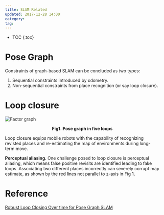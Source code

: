 ```yaml
---
title: SLAM Related
updated: 2017-12-28 14:00
category: 
tag:
---
```


* TOC
{:toc}

# Pose Graph

Constraints of graph-based SLAM can be concluded as two types:

1. Sequential constraints introduced by odometry.
2. Non-sequential constraints from place recognition (or say loop closure).

# Loop closure

![Factor graph]({{site.baseurl}}/images/loop_closure.png)
**<center>Fig1. Pose graph in five loops</center>**

Loop closure equips mobile robots with the capability of recognizing revisted places and re-estimating the map of environments during long-term move.

**Perceptual aliasing.** One challenge posed to loop closure is perceptual aliasing, which means false positive revisits are identified leading to fake loops. Associating two different places incorrectly can severely corrupt map estimate, as shown by the red lines not parallel to z-axis in Fig 1.

# Reference

[Robust Loop Closing Over time for Pose Graph SLAM](http://webdiis.unizar.es/~ylatif/papers/IJRR.pdf)